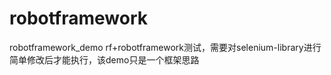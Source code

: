 # robotframework
robotframework_demo
rf+robotframework测试，需要对selenium-library进行简单修改后才能执行，该demo只是一个框架思路
